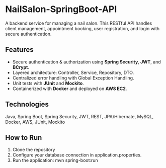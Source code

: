 # NailSalon-SpringBoot-API

A backend service for managing a nail salon. This RESTful API handles client management, appointment booking, user registration, and login with secure authentication.

## Features
- Secure authentication & authorization using **Spring Security**, **JWT**, and **BCrypt**.
- Layered architecture: Controller, Service, Repository, DTO.
- Centralized error handling with Global Exception Handling.
- Unit tests with **JUnit** and **Mockito**.
- Containerized with **Docker** and deployed on **AWS EC2**.

## Technologies
Java, Spring Boot, Spring Security, JWT, REST, JPA/Hibernate, MySQL, Docker, AWS, JUnit, Mockito

## How to Run
1. Clone the repository
2. Configure your database connection in application.properties.
3. Run the application: mvn spring-boot:run
